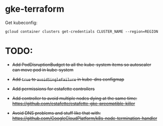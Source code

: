 # gke-terraform

Get kubeconfig:

```
gcloud container clusters get-credentials CLUSTER_NAME --region=REGION
```


# TODO:

* <s>Add PodDisruptionBudget to all the kube-system items so autoscaler can move pod in kube-system</s>

* <s>Add `true` to `avoidSingleFailure` in kube-dns configmap</s>

* <s>Add permissions for estafette controllers</s>

* <s>Add controller to avoid multiple nodes dying at the same time: https://github.com/estafette/estafette-gke-preemptible-killer</s>

* <s>Avoid DNS problems and stuff like that with: https://github.com/GoogleCloudPlatform/k8s-node-termination-handler</s>